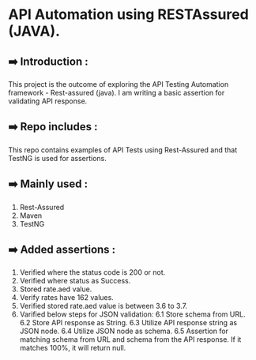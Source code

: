 # API Automation using RESTAssured (JAVA).

## ➡️ Introduction :
This project is the outcome of exploring the API Testing Automation framework - Rest-assured (java). I am writing a basic assertion for validating API response.

## ➡️ Repo includes :
This repo contains examples of API Tests using Rest-Assured and that TestNG is used for assertions. 

## ➡️ Mainly used :
1. Rest-Assured
2. Maven 
3. TestNG

 ## ➡️ Added assertions :
1. Verified where the status code is 200 or not.
2. Verified where status as Success.
3. Stored rate.aed value.
4. Verify rates have 162 values.
5. Verified stored rate.aed value is between 3.6 to 3.7.
6. Varified below steps for JSON validation:
	6.1 Store schema from URL.
	6.2 Store API response as String.
	6.3 Utilize API response string as JSON node.
	6.4 Utilize JSON node as schema.
	6.5 Assertion for matching schema from URL and schema from the API response. If it matches 100%, it will return null.
